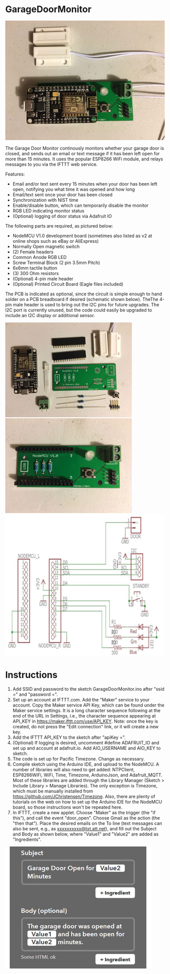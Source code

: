 # GarageDoorMonitor

![Monitor](/images/IMG_1274.JPG)

The Garage Door Monitor continously monitors whether your garage door is closed, and sends out an email or text message if it has been left open for more than 15 minutes.  It uses the popular ESP8266 WiFi module, and relays messages to you via the IFTTT web service. 

Features:
* Email and/or text sent every 15 minutes when your door has been left open, notifying you what time it was opened and how long
* Email/text sent once your door has been closed
* Synchronization with NIST time
* Enable/disable button, which can temporarily disable the monitor
* RGB LED indicating monitor status
* (Optional) logging of door status via Adafruit IO

The following parts are required, as pictured below:
* NodeMCU V1.0 development board (sometimes also listed as v2 at online shops such as eBay or AliExpress)
* Normally Open magnetic switch
* (2) Female headers
* Common Anode RGB LED
* Screw Terminal Block (2 pin 3.5mm Pitch)
* 6x6mm tactile button
* (3) 300 Ohm resistors
* (Optional) 4-pin male header
* (Optional) Printed Circuit Board (Eagle files included)

The PCB is indicated as optional, since the circuit is simple enough to hand solder on a PCB breadboard if desired (schematic shown below).  TheThe 4-pin male header is used to bring out the I2C pins for future upgrades.  The I2C port is currently unused, but the code could easily be upgraded to include an I2C display or additional sensor.  

<img src="/images/IMG_1271.JPG" alt="Monitor" width="400" height="300"> <img src="/images/IMG_1273.JPG" alt="Monitor" width="400" height="300">
<img src="/images/Schematic.JPG" alt="Schematic" width="600" height="450"> 

# Instructions
1. Add SSID and password to the sketch GarageDoorMonitor.ino after "ssid =" and "password =".  
2. Set up an account at IFTTT.com.  Add the "Maker" service to your account.  Copy the Maker service API Key, which can be found under the Maker service settings.  It is a long character sequence following at the end of the URL in Settings, i.e., the character sequence appearing at API_KEY in https://maker.ifttt.com/use/API_KEY.  Note: once the key is created, do not press the "Edit connection" link, or it will create a new key.
3. Add the IFTTT API_KEY to the sketch after "apiKey =".
4. (Optional) If logging is desired, uncomment #define ADAFRUIT_IO and set up and account at adafruit.io.  Add AIO_USERNAME and AIO_KEY to sketch.
5. The code is set up for Pacific Timezone.  Change as necessary.
6. Compile sketch using the Arduino IDE, and upload to the NodeMCU.  A number of libraries will also need to get added: NTPClient, ESP8266WiFi, WiFi, Time, Timezone, ArduinoJson, and Adafruit_MQTT.  Most of these libraries are added through the Library Manager (Sketch > Include Library > Manage Libraries).  The only exception is Timezone, which must be manually installed from https://github.com/JChristensen/Timezone.  Also, there are plenty of tutorials on the web on how to set up the Arduino IDE for the NodeMCU board, so those instructions won't be repeated here.
7. In IFTTT, create a new applet.  Choose "Maker" as the trigger (the "if this"), and call the event "door_open".   Choose Gmail as the action (the "then that").  Place the desired emails on the To line (text messages can also be sent, e.g., as xxxxxxxxxx@txt.att.net), and fill out the Subject and Body as shown below, where "Value1" and "Value2" are added as "Ingredients".

![door_open](/images/IFTTT1.JPG)
